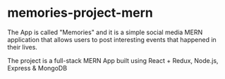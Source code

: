 # memories-project-mern

 The App is called "Memories" and it is a simple social media MERN application that allows users to post interesting events that happened in their lives.
 
 The project is a full-stack MERN App built using React + Redux, Node.js, Express & MongoDB
